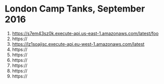 # London Camp Tanks, September 2016

1. https://s7em43sz0k.execute-api.us-east-1.amazonaws.com/latest/foo
2. https://
3. https://lz1soajisc.execute-api.eu-west-1.amazonaws.com/latest
4. https://
5. https://
6. https://
7. https://
8. https://
9. https://

